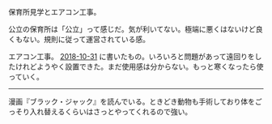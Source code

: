 保育所見学とエアコン工事。

公立の保育所は「公立」って感じだ。気が利いてない。極端に悪くはないけど良くもない。規則に従って運営されている感。

エアコン工事。 [2018-10-31][] に書いたもの。いろいろと問題があって遠回りをしたけれどようやく設置できた。まだ使用感は分からない。もっと寒くなったら使っていく。

-----

漫画『ブラック・ジャック』を読んでいる。ときどき動物も手術しており体をごっそり入れ替えるくらいはさっとやってくれるので強い。

[2018-10-31]: https://blog.bouzuya.net/2018/10/31/
